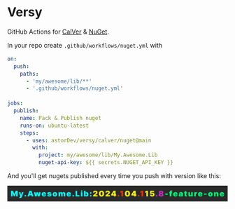 # Versy

GitHub Actions for [CalVer](./calver/README.md) & [NuGet](./nuget/README.md).

In your repo create `.github/workflows/nuget.yml` with

```yaml
on:
  push:
    paths:
      - 'my/awesome/lib/**'
      - '.github/workflows/nuget.yml'

jobs:
  publish:
    name: Pack & Publish nuget
    runs-on: ubuntu-latest
    steps:
      - uses: astorDev/versy/calver/nuget@main
        with:
          project: my/awesome/lib/My.Awesome.Lib
          nuget-api-key: ${{ secrets.NUGET_API_KEY }}
```

And you'll get nugets published every time you push with version like this:

<img src="./calver/colored-version.png" alt="drawing" width="600"/>
